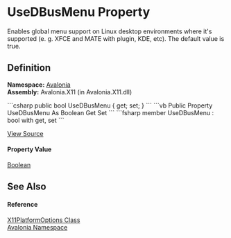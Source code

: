 # UseDBusMenu Property


Enables global menu support on Linux desktop environments where it's supported (e. g. XFCE and MATE with plugin, KDE, etc). The default value is true.



## Definition
**Namespace:** <a href="N_Avalonia">Avalonia</a>  
**Assembly:** Avalonia.X11 (in Avalonia.X11.dll)

<Tabs groupId="api-code-preview">
<TabItem value="csharp" label="C#">
```csharp
public bool UseDBusMenu { get; set; }
```
</TabItem>
<TabItem value="vb" label="VB">
```vb
Public Property UseDBusMenu As Boolean
	Get
	Set
```
</TabItem>
<TabItem value="fsharp" label="F#">
```fsharp
member UseDBusMenu : bool with get, set
```
</TabItem>
</Tabs>



<a href="https://github.com/AvaloniaUI/Avalonia/tree/master/src/Avalonia.X11/X11Platform.cs#L290" title="View the source code">View Source</a>



#### Property Value
<a href="https://learn.microsoft.com/dotnet/api/system.boolean" target="_blank" rel="noopener noreferrer">Boolean</a>

## See Also


#### Reference
<a href="T_Avalonia_X11PlatformOptions">X11PlatformOptions Class</a>  
<a href="N_Avalonia">Avalonia Namespace</a>  

